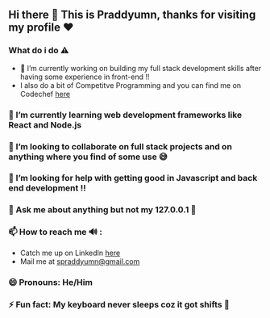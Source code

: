 ## Hi there 👋 This is Praddyumn, thanks for visiting my profile ❤️


### What do i do ⚠️
+ 🔭 I’m currently working on building my full stack development skills after having some experience in front-end !! 
+ I also do a bit of Competitve Programming and you can find me on Codechef [here](https://www.codechef.com/users/praddyumn)

###  🌱 I’m currently learning web development frameworks like React and Node.js

### 👯 I’m looking to collaborate on full stack projects and on anything where you find of some use 😅

### 🤔 I’m looking for help with getting good in Javascript and back end development !!

### 💬 Ask me about anything but not my 127.0.0.1 🤫

### 📫 How to reach me 🔊 : 
+ Catch me up on LinkedIn [here](https://www.linkedin.com/in/praddyumnshukla/)
+ Mail me at spraddyumn@gmail.com

### 😄 Pronouns: He/Him

### ⚡ Fun fact: My keyboard never sleeps coz it got shifts 🥱

